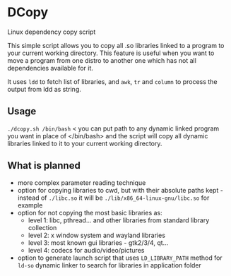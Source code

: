 # DCopy
Linux dependency copy script

This simple script allows you to copy all .so libraries linked to a program to your current working directory. This feature is useful when you want to move a program from one distro to another one which has not all dependencies available for it.

It uses `ldd` to fetch list of libraries, and `awk`, `tr` and `column` to process the output from ldd as string.

## Usage
`./dcopy.sh /bin/bash` < you can put path to any dynamic linked program you want in place of </bin/bash> and the script will copy all dynamic libraries linked to it to your current working directory.

## What is planned
- more complex parameter reading technique
- option for copying libraries to cwd, but with their absolute paths kept - instead of `./libc.so` it will be `./lib/x86_64-linux-gnu/libc.so` for example
- option for not copying the most basic libraries as:
  - level 1: libc, pthread... and other libraries from standard library collection
  - level 2: x window system and wayland libraries
  - level 3: most known gui libraries - gtk2/3/4, qt...
  - level 4: codecs for audio/video/pictures
- option to generate launch script that uses `LD_LIBRARY_PATH` method for `ld-so` dynamic linker to search for libraries in application folder
